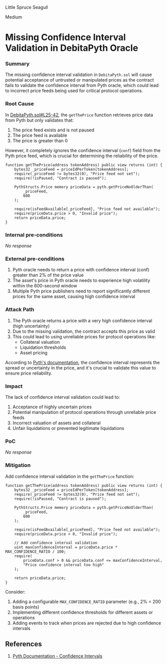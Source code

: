 Little Spruce Seagull

Medium

# Missing Confidence Interval Validation in DebitaPyth Oracle

### Summary

The missing confidence interval validation in `DebitaPyth.sol` will cause potential acceptance of untrusted or manipulated prices as the contract fails to validate the confidence interval from Pyth oracle, which could lead to incorrect price feeds being used for critical protocol operations.

### Root Cause

In [DebitaPyth.sol#L25-42](https://github.com/sherlock-audit/2024-11-debita-finance-v3-endless-c/tree/main/Debita-V3-Contracts/contracts/oracles/DebitaPyth.sol#L25-42), the `getThePrice` function retrieves price data from Pyth but only validates that:
1. The price feed exists and is not paused
2. The price feed is available 
3. The price is greater than 0

However, it completely ignores the confidence interval (`conf`) field from the Pyth price feed, which is crucial for determining the reliability of the price.

```solidity
function getThePrice(address tokenAddress) public view returns (int) {
    bytes32 _priceFeed = priceIdPerToken[tokenAddress];
    require(_priceFeed != bytes32(0), "Price feed not set");
    require(!isPaused, "Contract is paused");

    PythStructs.Price memory priceData = pyth.getPriceNoOlderThan(
        _priceFeed,
        600
    );

    require(isFeedAvailable[_priceFeed], "Price feed not available");
    require(priceData.price > 0, "Invalid price");
    return priceData.price;
}
```

### Internal pre-conditions

_No response_

### External pre-conditions

1. Pyth oracle needs to return a price with confidence interval (conf) greater than 2% of the price value
2. The asset's price in Pyth oracle needs to experience high volatility within the 600-second window
3. Multiple Pyth price publishers need to report significantly different prices for the same asset, causing high confidence interval

### Attack Path

1. The Pyth oracle returns a price with a very high confidence interval (high uncertainty)
2. Due to the missing validation, the contract accepts this price as valid
3. This could lead to using unreliable prices for protocol operations like:
   - Collateral valuation
   - Liquidation thresholds
   - Asset pricing

According to [Pyth's documentation](https://docs.pyth.network/price-feeds/best-practices#confidence-intervals), the confidence interval represents the spread or uncertainty in the price, and it's crucial to validate this value to ensure price reliability.

### Impact

The lack of confidence interval validation could lead to:
1. Acceptance of highly uncertain prices
2. Potential manipulation of protocol operations through unreliable price feeds
3. Incorrect valuation of assets and collateral
4. Unfair liquidations or prevented legitimate liquidations


### PoC

_No response_

### Mitigation

Add confidence interval validation in the `getThePrice` function:

```solidity
function getThePrice(address tokenAddress) public view returns (int) {
    bytes32 _priceFeed = priceIdPerToken[tokenAddress];
    require(_priceFeed != bytes32(0), "Price feed not set");
    require(!isPaused, "Contract is paused");

    PythStructs.Price memory priceData = pyth.getPriceNoOlderThan(
        _priceFeed,
        600
    );

    require(isFeedAvailable[_priceFeed], "Price feed not available");
    require(priceData.price > 0, "Invalid price");
    
    // Add confidence interval validation
    uint maxConfidenceInterval = priceData.price * MAX_CONFIDENCE_RATIO / 100;
    require(
        priceData.conf > 0 && priceData.conf <= maxConfidenceInterval,
        "Price confidence interval too high"
    );

    return priceData.price;
}
```

Consider:
1. Adding a configurable `MAX_CONFIDENCE_RATIO` parameter (e.g., 2% = 200 basis points)
2. Implementing different confidence thresholds for different assets or operations
3. Adding events to track when prices are rejected due to high confidence intervals

## References
1. [Pyth Documentation - Confidence Intervals](https://docs.pyth.network/price-feeds/best-practices#confidence-intervals)
